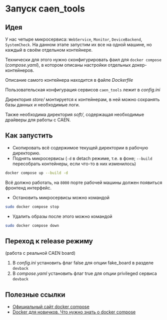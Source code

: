 # Запуск caen_tools

## Идея
У нас четыре микросервиса: `WebService`, `Monitor`, `DeviceBackend`, `SystemCheck`.
На данном этапе запустим их все на одной машине, но каждый в своём отдельном контейнере.

Технически для этого нужно сконфигурировать фаил для `docker compose` (*compose.yaml*), 
в котором описаны настройки отдельных докер-контейнеров.

Описание самого контейнера находится в файле *Dockerfile*

Пользовательская конфигурация сервисов `caen_tools` лежит в *config.ini*

Директория *store/* монтируется к контейнерам, в ней можно сохранять базы данных и необходимые логи.

Также необходима директория *soft/*, содержащая необходимые драйверы для работы с CAEN.

## Как запустить

* Скопировать всё содержимое текущей директории в рабочую директорию.
* Поднять микросервисы (`-d` в detach режиме, т.е. в фоне; `--build` пересобрать контейнеры, если что-то в них изменилось)
```bash
docker compose up --build -d
```

Всё должно работать, на `8000` порте рабочей машины должен появиться фронтенд интерфейс.

* Остановить микросервисы можно командой
```bash
sudo docker compose stop
```
* Удалить образы после этого можно командой
```bash
sudo docker compose down
```

## Переход к release режиму
(работа с реальной CAEN board)

1. В *config.ini* установить флаг false для опции fake_board в разделе `devback`
1. В *compose.yaml* установить флаг true для опции privileged сервиса `devback`

## Полезные ссылки
* [Официальный сайт docker compose](https://docs.docker.com/compose/gettingstarted/)
* [Docker для новичков. Что нужно знать о docker compose](https://habr.com/ru/articles/804331/)
